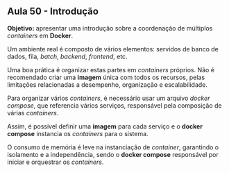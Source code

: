 ## Aula 50 - Introdução

**Objetivo:** apresentar uma introdução sobre a coordenação de múltiplos *containers* em **Docker**.

Um ambiente real é composto de vários elementos: servidos de banco de dados, fila, *batch*, *backend*, *frontend*, etc.

Uma boa prática é organizar estas partes em *containers* próprios. Não é recomendado criar uma **imagem** única com todos os recursos, pelas limitações relacionadas a desempenho, organização e escalabilidade.

Para organizar vários *containers*, é necessário usar um arquivo *docker compose*, que referencia vários serviços, responsável pela composição de várias *containers*.

Assim, é possível definir uma **imagem** para cada serviço e o **docker compose** instancia os *containers* para o sistema.

O consumo de memória é leve na instanciação de *container*, garantindo o isolamento e a independência, sendo o **docker compose** responsável por iniciar e orquestrar os *containers*.
